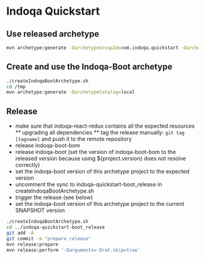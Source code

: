 # Indoqa Quickstart

## Use released archetype
```bash
mvn archetype:generate -DarchetypeGroupId=com.indoqa.quickstart -DarchetypeArtifactId=quickstart-boot-archetype -DarchetypeVersion=[version]
```

## Create and use the Indoqa-Boot archetype
```bash
./createIndoqaBootArchetype.sh
cd /tmp
mvn archetype:generate -DarchetypeCatalog=local
```

## Release
* make sure that indoqa-react-redux contains all the expected resources
** upgrading all dependencies
** tag the release manually: `git tag [tagname]` and push it to the remote repository
* release indoqa-boot-bom
* release indoqa-boot (set the version of indoqa-boot-bom to the released version because using ${project.version} does not resolve correctly)
* set the indoqa-boot version of this archetype project to the expected version
* uncomment the sync to indoqa-quickstart-boot_release in createIndoqaBootArchetype.sh
* trigger the release (see below)
* set the indoqa-boot version of this archetype project to the current SNAPSHOT version

```bash
./createIndoqaBootArchetype.sh
cd ../indoqa-quickstart-boot_release
git add -A 
git commit -m "prepare release"
mvn release:prepare
mvn release:perform '-Darguments=-Drat.skip=true'
```
